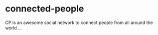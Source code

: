 # connected-people

CP is an awesome social network to connect people from all around the world ...
